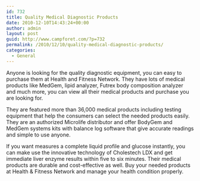 ```yaml
---
id: 732
title: Quality Medical Diagnostic Products
date: 2010-12-10T14:43:24+00:00
author: admin
layout: post
guid: http://www.campforet.com/?p=732
permalink: /2010/12/10/quality-medical-diagnostic-products/
categories:
  - General
---
```

Anyone is looking for the quality diagnostic equipment, you can easy to purchase them at Health and Fitness Network. They have lots of medical products like MedGem, lipid analyzer, Futrex body composition analyzer and much more, you can view all their medical products and purchase you are looking for.

They are featured more than 36,000 medical products including testing equipment that help the consumers can select the needed products easily. They are an authorized Microlife distributor and offer BodyGem and MedGem systems kits with balance log software that give accurate readings and simple to use anyone.

If you want measures a complete liquid profile and glucose instantly, you can make use the innovative technology of Cholestech LDX and get immediate liver enzyme results within five to six minutes. Their medical products are durable and cost-effective as well. Buy your needed products at Health & Fitness Network and manage your health condition properly.